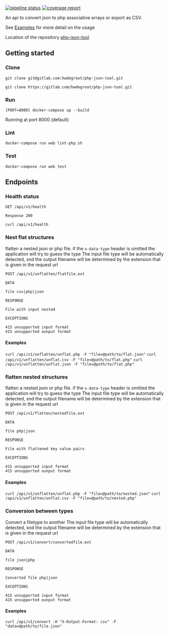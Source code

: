 [![pipeline status](https://gitlab.com/hwdegroot/php-json-tool/badges/master/pipeline.svg)](https://gitlab.com/hwdegroot/php-json-tool/commits/master)
[![coverage report](https://gitlab.com/hwdegroot/php-json-tool/badges/master/coverage.svg)](https://gitlab.com/hwdegroot/php-json-tool/commits/master)


An api to convert json to php associative arrays or export as CSV.

See [Examples](#endpoints) for more detail on the usage

Location of the repository [php-json-tool](https://gitlab.com/hwdegroot/php-json-tool)

## Getting started

### Clone

```
git clone git@gitlab.com:hwdegroot/php-json-tool.git

git clone https://gitlab.com/hwdegroot/php-json-tool.git
```

### Run

```
[PORT=8000] docker-compose up --build
```

Running at port 8000 (default)

### Lint

```
docker-compose run web lint-php.sh
```

### Test

```
docker-compose run web test
```

## Endpoints

### Health status

```
GET /api/v1/health

Response 200
```
`curl /api/v1/health`


### Nest flat structures

flatten a nested json or php file. if the `x-data-type` header is omitted the application will try to guess the type
The input file type will be automatically detected, snd the output filename will be determined by the extension that
is given in the request url



```
POST /api/v1/unflatten/flatfile.ext

DATA

file csv|php|json

RESPONSE

File with input nested

EXCEPTIONS

415 unsupported input format
415 unsupported ounput format
```

#### Examples

`curl /api/v1/unflatten/unflat.php -F "file=@path/to/flat.json"`
`curl /api/v1/unflatten/unflat.csv -F "file=@path/to/flat.php"`
`curl /api/v1/unflatten/unflat.json -F "file=@path/to/flat.php"`


### flatten nested structures

flatten a nested json or php file. if the `x-data-type` header is omitted the application will try to guess the type
The input file type will be automatically detected, snd the output filename will be determined by the extension that
is given in the request url

```
POST /api/v1/flatten/nestedfile.ext

DATA

file php|json

RESPONSE

File with flattened key value pairs

EXCEPTIONS

415 unsupported input format
415 unsupported ounput format
```

#### Examples

`curl /api/v1/unflatten/unflat.php -F "file=@path/to/nested.json"`
`curl /api/v1/unflatten/unflat.csv -F "file=@path/to/nested.php"`


### Conversion between types

Convert a filetype to another
The input file type will be automatically detected, snd the output filename will be determined by the extension that
is given in the request url

```
POST /api/v1/convert/convertedfile.ext

DATA

file json|php

RESPONSE

Converted file php|json

EXCEPTIONS

415 unsupported input format
415 unsupported ounput format
```


#### Examples

`curl /api/v1/convert -H "X-Output-Format: csv" -F "data=@path/to/file.json"`


